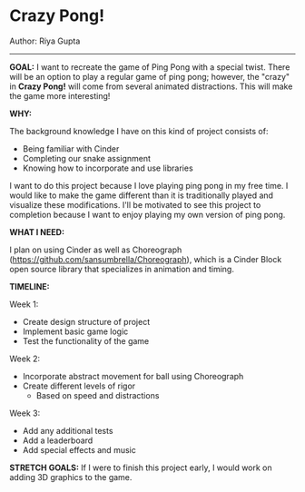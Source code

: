 # Crazy Pong!

Author: Riya Gupta

---
**GOAL:**
I want to recreate the game of Ping Pong with a special twist. There will be an option to play a regular game of ping pong; however, the "crazy" in **Crazy Pong!** will come from several animated distractions. This will make the game more interesting!

**WHY:** 

The background knowledge I have on this kind of project consists of:
* Being familiar with Cinder
* Completing our snake assignment
* Knowing how to incorporate and use libraries

I want to do this project because I love playing ping pong in my free time. I would like to make the game different than it is traditionally played and visualize these modifications. I'll be motivated to see this project to completion because I want to enjoy playing my own version of ping pong. 

**WHAT I NEED:**

I plan on using Cinder as well as Choreograph (https://github.com/sansumbrella/Choreograph), which is a Cinder Block open source library that specializes in animation and timing.

**TIMELINE:**

Week 1:
* Create design structure of project
* Implement basic game logic
* Test the functionality of the game

Week 2:
* Incorporate abstract movement for ball using Choreograph
* Create different levels of rigor 
    * Based on speed and distractions

Week 3:
* Add any additional tests
* Add a leaderboard
* Add special effects and music

**STRETCH GOALS:**
If I were to finish this project early, I would work on adding 3D graphics to the game.
